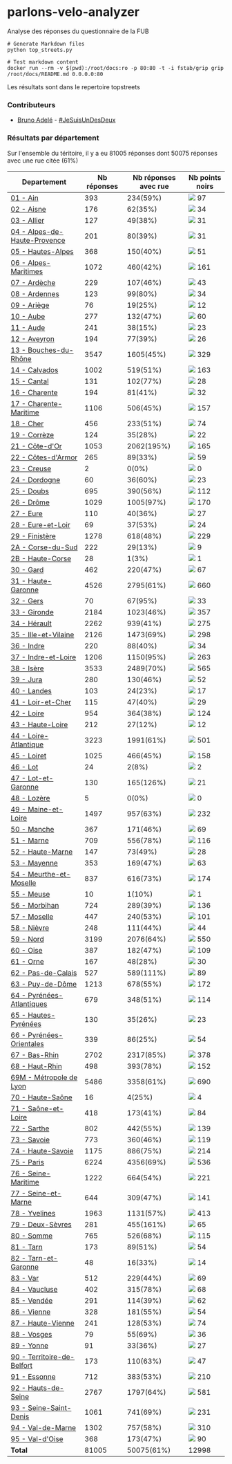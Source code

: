 # parlons-velo-analyzer
Analyse des réponses du questionnaire de la FUB

```
# Generate Markdown files
python top_streets.py

# Test markdown content
docker run --rm -v $(pwd):/root/docs:ro -p 80:80 -t -i fstab/grip grip /root/docs/README.md 0.0.0.0:80
```

Les résultats sont dans le repertoire topstreets

### Contributeurs
* [Bruno Adelé](https://twitter.com/jesuislibre) - [#JeSuisUnDesDeux](https://twitter.com/search?q=%23JeSuisUnDesDeux)
### Résultats par département

Sur l'ensemble du téritoire, il y a eu 81005 réponses dont 50075 réponses avec une rue citée (61%)

| Departement | Nb réponses | Nb réponses avec rue | Nb points noirs |
|-------------|-------------|----------------------|-----------------|
|<a href='https://fubicy.github.io/parlons-velo-analyzer/topstreets/01 - Ain/index.html'>01 - Ain</a>|393|234(59%)|<img src="img/bar_14.gif" />&nbsp;97|
|<a href='https://fubicy.github.io/parlons-velo-analyzer/topstreets/02 - Aisne/index.html'>02 - Aisne</a>|176|62(35%)|<img src="img/bar_4.gif" />&nbsp;34|
|<a href='https://fubicy.github.io/parlons-velo-analyzer/topstreets/03 - Allier/index.html'>03 - Allier</a>|127|49(38%)|<img src="img/bar_4.gif" />&nbsp;31|
|<a href='https://fubicy.github.io/parlons-velo-analyzer/topstreets/04 - Alpes-de-Haute-Provence/index.html'>04 - Alpes-de-Haute-Provence</a>|201|80(39%)|<img src="img/bar_4.gif" />&nbsp;31|
|<a href='https://fubicy.github.io/parlons-velo-analyzer/topstreets/05 - Hautes-Alpes/index.html'>05 - Hautes-Alpes</a>|368|150(40%)|<img src="img/bar_7.gif" />&nbsp;51|
|<a href='https://fubicy.github.io/parlons-velo-analyzer/topstreets/06 - Alpes-Maritimes/index.html'>06 - Alpes-Maritimes</a>|1072|460(42%)|<img src="img/bar_23.gif" />&nbsp;161|
|<a href='https://fubicy.github.io/parlons-velo-analyzer/topstreets/07 - Ardèche/index.html'>07 - Ardèche</a>|229|107(46%)|<img src="img/bar_6.gif" />&nbsp;43|
|<a href='https://fubicy.github.io/parlons-velo-analyzer/topstreets/08 - Ardennes/index.html'>08 - Ardennes</a>|123|99(80%)|<img src="img/bar_4.gif" />&nbsp;34|
|<a href='https://fubicy.github.io/parlons-velo-analyzer/topstreets/09 - Ariège/index.html'>09 - Ariège</a>|76|19(25%)|<img src="img/bar_1.gif" />&nbsp;12|
|<a href='https://fubicy.github.io/parlons-velo-analyzer/topstreets/10 - Aube/index.html'>10 - Aube</a>|277|132(47%)|<img src="img/bar_8.gif" />&nbsp;60|
|<a href='https://fubicy.github.io/parlons-velo-analyzer/topstreets/11 - Aude/index.html'>11 - Aude</a>|241|38(15%)|<img src="img/bar_3.gif" />&nbsp;23|
|<a href='https://fubicy.github.io/parlons-velo-analyzer/topstreets/12 - Aveyron/index.html'>12 - Aveyron</a>|194|77(39%)|<img src="img/bar_3.gif" />&nbsp;26|
|<a href='https://fubicy.github.io/parlons-velo-analyzer/topstreets/13 - Bouches-du-Rhône/index.html'>13 - Bouches-du-Rhône</a>|3547|1605(45%)|<img src="img/bar_47.gif" />&nbsp;329|
|<a href='https://fubicy.github.io/parlons-velo-analyzer/topstreets/14 - Calvados/index.html'>14 - Calvados</a>|1002|519(51%)|<img src="img/bar_23.gif" />&nbsp;163|
|<a href='https://fubicy.github.io/parlons-velo-analyzer/topstreets/15 - Cantal/index.html'>15 - Cantal</a>|131|102(77%)|<img src="img/bar_4.gif" />&nbsp;28|
|<a href='https://fubicy.github.io/parlons-velo-analyzer/topstreets/16 - Charente/index.html'>16 - Charente</a>|194|81(41%)|<img src="img/bar_4.gif" />&nbsp;32|
|<a href='https://fubicy.github.io/parlons-velo-analyzer/topstreets/17 - Charente-Maritime/index.html'>17 - Charente-Maritime</a>|1106|506(45%)|<img src="img/bar_22.gif" />&nbsp;157|
|<a href='https://fubicy.github.io/parlons-velo-analyzer/topstreets/18 - Cher/index.html'>18 - Cher</a>|456|233(51%)|<img src="img/bar_10.gif" />&nbsp;74|
|<a href='https://fubicy.github.io/parlons-velo-analyzer/topstreets/19 - Corrèze/index.html'>19 - Corrèze</a>|124|35(28%)|<img src="img/bar_3.gif" />&nbsp;22|
|<a href='https://fubicy.github.io/parlons-velo-analyzer/topstreets/21 - Côte-d_Or/index.html'>21 - Côte-d'Or</a>|1053|2062(195%)|<img src="img/bar_23.gif" />&nbsp;165|
|<a href='https://fubicy.github.io/parlons-velo-analyzer/topstreets/22 - Côtes-d_Armor/index.html'>22 - Côtes-d'Armor</a>|265|89(33%)|<img src="img/bar_8.gif" />&nbsp;59|
|<a href='https://fubicy.github.io/parlons-velo-analyzer/topstreets/23 - Creuse/index.html'>23 - Creuse</a>|2|0(0%)|<img src="img/bar_0.gif" />&nbsp;0|
|<a href='https://fubicy.github.io/parlons-velo-analyzer/topstreets/24 - Dordogne/index.html'>24 - Dordogne</a>|60|36(60%)|<img src="img/bar_3.gif" />&nbsp;23|
|<a href='https://fubicy.github.io/parlons-velo-analyzer/topstreets/25 - Doubs/index.html'>25 - Doubs</a>|695|390(56%)|<img src="img/bar_16.gif" />&nbsp;112|
|<a href='https://fubicy.github.io/parlons-velo-analyzer/topstreets/26 - Drôme/index.html'>26 - Drôme</a>|1029|1005(97%)|<img src="img/bar_24.gif" />&nbsp;170|
|<a href='https://fubicy.github.io/parlons-velo-analyzer/topstreets/27 - Eure/index.html'>27 - Eure</a>|110|40(36%)|<img src="img/bar_3.gif" />&nbsp;27|
|<a href='https://fubicy.github.io/parlons-velo-analyzer/topstreets/28 - Eure-et-Loir/index.html'>28 - Eure-et-Loir</a>|69|37(53%)|<img src="img/bar_3.gif" />&nbsp;24|
|<a href='https://fubicy.github.io/parlons-velo-analyzer/topstreets/29 - Finistère/index.html'>29 - Finistère</a>|1278|618(48%)|<img src="img/bar_33.gif" />&nbsp;229|
|<a href='https://fubicy.github.io/parlons-velo-analyzer/topstreets/2A - Corse-du-Sud/index.html'>2A - Corse-du-Sud</a>|222|29(13%)|<img src="img/bar_1.gif" />&nbsp;9|
|<a href='https://fubicy.github.io/parlons-velo-analyzer/topstreets/2B - Haute-Corse/index.html'>2B - Haute-Corse</a>|28|1(3%)|<img src="img/bar_0.gif" />&nbsp;1|
|<a href='https://fubicy.github.io/parlons-velo-analyzer/topstreets/30 - Gard/index.html'>30 - Gard</a>|462|220(47%)|<img src="img/bar_9.gif" />&nbsp;67|
|<a href='https://fubicy.github.io/parlons-velo-analyzer/topstreets/31 - Haute-Garonne/index.html'>31 - Haute-Garonne</a>|4526|2795(61%)|<img src="img/bar_95.gif" />&nbsp;660|
|<a href='https://fubicy.github.io/parlons-velo-analyzer/topstreets/32 - Gers/index.html'>32 - Gers</a>|70|67(95%)|<img src="img/bar_4.gif" />&nbsp;33|
|<a href='https://fubicy.github.io/parlons-velo-analyzer/topstreets/33 - Gironde/index.html'>33 - Gironde</a>|2184|1023(46%)|<img src="img/bar_51.gif" />&nbsp;357|
|<a href='https://fubicy.github.io/parlons-velo-analyzer/topstreets/34 - Hérault/index.html'>34 - Hérault</a>|2262|939(41%)|<img src="img/bar_39.gif" />&nbsp;275|
|<a href='https://fubicy.github.io/parlons-velo-analyzer/topstreets/35 - Ille-et-Vilaine/index.html'>35 - Ille-et-Vilaine</a>|2126|1473(69%)|<img src="img/bar_43.gif" />&nbsp;298|
|<a href='https://fubicy.github.io/parlons-velo-analyzer/topstreets/36 - Indre/index.html'>36 - Indre</a>|220|88(40%)|<img src="img/bar_4.gif" />&nbsp;34|
|<a href='https://fubicy.github.io/parlons-velo-analyzer/topstreets/37 - Indre-et-Loire/index.html'>37 - Indre-et-Loire</a>|1206|1150(95%)|<img src="img/bar_38.gif" />&nbsp;263|
|<a href='https://fubicy.github.io/parlons-velo-analyzer/topstreets/38 - Isère/index.html'>38 - Isère</a>|3533|2489(70%)|<img src="img/bar_81.gif" />&nbsp;565|
|<a href='https://fubicy.github.io/parlons-velo-analyzer/topstreets/39 - Jura/index.html'>39 - Jura</a>|280|130(46%)|<img src="img/bar_7.gif" />&nbsp;52|
|<a href='https://fubicy.github.io/parlons-velo-analyzer/topstreets/40 - Landes/index.html'>40 - Landes</a>|103|24(23%)|<img src="img/bar_2.gif" />&nbsp;17|
|<a href='https://fubicy.github.io/parlons-velo-analyzer/topstreets/41 - Loir-et-Cher/index.html'>41 - Loir-et-Cher</a>|115|47(40%)|<img src="img/bar_4.gif" />&nbsp;29|
|<a href='https://fubicy.github.io/parlons-velo-analyzer/topstreets/42 - Loire/index.html'>42 - Loire</a>|954|364(38%)|<img src="img/bar_17.gif" />&nbsp;124|
|<a href='https://fubicy.github.io/parlons-velo-analyzer/topstreets/43 - Haute-Loire/index.html'>43 - Haute-Loire</a>|212|27(12%)|<img src="img/bar_1.gif" />&nbsp;12|
|<a href='https://fubicy.github.io/parlons-velo-analyzer/topstreets/44 - Loire-Atlantique/index.html'>44 - Loire-Atlantique</a>|3223|1991(61%)|<img src="img/bar_72.gif" />&nbsp;501|
|<a href='https://fubicy.github.io/parlons-velo-analyzer/topstreets/45 - Loiret/index.html'>45 - Loiret</a>|1025|466(45%)|<img src="img/bar_22.gif" />&nbsp;158|
|<a href='https://fubicy.github.io/parlons-velo-analyzer/topstreets/46 - Lot/index.html'>46 - Lot</a>|24|2(8%)|<img src="img/bar_0.gif" />&nbsp;2|
|<a href='https://fubicy.github.io/parlons-velo-analyzer/topstreets/47 - Lot-et-Garonne/index.html'>47 - Lot-et-Garonne</a>|130|165(126%)|<img src="img/bar_3.gif" />&nbsp;21|
|<a href='https://fubicy.github.io/parlons-velo-analyzer/topstreets/48 - Lozère/index.html'>48 - Lozère</a>|5|0(0%)|<img src="img/bar_0.gif" />&nbsp;0|
|<a href='https://fubicy.github.io/parlons-velo-analyzer/topstreets/49 - Maine-et-Loire/index.html'>49 - Maine-et-Loire</a>|1497|957(63%)|<img src="img/bar_33.gif" />&nbsp;232|
|<a href='https://fubicy.github.io/parlons-velo-analyzer/topstreets/50 - Manche/index.html'>50 - Manche</a>|367|171(46%)|<img src="img/bar_10.gif" />&nbsp;69|
|<a href='https://fubicy.github.io/parlons-velo-analyzer/topstreets/51 - Marne/index.html'>51 - Marne</a>|709|556(78%)|<img src="img/bar_16.gif" />&nbsp;116|
|<a href='https://fubicy.github.io/parlons-velo-analyzer/topstreets/52 - Haute-Marne/index.html'>52 - Haute-Marne</a>|147|73(49%)|<img src="img/bar_4.gif" />&nbsp;28|
|<a href='https://fubicy.github.io/parlons-velo-analyzer/topstreets/53 - Mayenne/index.html'>53 - Mayenne</a>|353|169(47%)|<img src="img/bar_9.gif" />&nbsp;63|
|<a href='https://fubicy.github.io/parlons-velo-analyzer/topstreets/54 - Meurthe-et-Moselle/index.html'>54 - Meurthe-et-Moselle</a>|837|616(73%)|<img src="img/bar_25.gif" />&nbsp;174|
|<a href='https://fubicy.github.io/parlons-velo-analyzer/topstreets/55 - Meuse/index.html'>55 - Meuse</a>|10|1(10%)|<img src="img/bar_0.gif" />&nbsp;1|
|<a href='https://fubicy.github.io/parlons-velo-analyzer/topstreets/56 - Morbihan/index.html'>56 - Morbihan</a>|724|289(39%)|<img src="img/bar_19.gif" />&nbsp;136|
|<a href='https://fubicy.github.io/parlons-velo-analyzer/topstreets/57 - Moselle/index.html'>57 - Moselle</a>|447|240(53%)|<img src="img/bar_14.gif" />&nbsp;101|
|<a href='https://fubicy.github.io/parlons-velo-analyzer/topstreets/58 - Nièvre/index.html'>58 - Nièvre</a>|248|111(44%)|<img src="img/bar_6.gif" />&nbsp;44|
|<a href='https://fubicy.github.io/parlons-velo-analyzer/topstreets/59 - Nord/index.html'>59 - Nord</a>|3199|2076(64%)|<img src="img/bar_79.gif" />&nbsp;550|
|<a href='https://fubicy.github.io/parlons-velo-analyzer/topstreets/60 - Oise/index.html'>60 - Oise</a>|387|182(47%)|<img src="img/bar_15.gif" />&nbsp;109|
|<a href='https://fubicy.github.io/parlons-velo-analyzer/topstreets/61 - Orne/index.html'>61 - Orne</a>|167|48(28%)|<img src="img/bar_4.gif" />&nbsp;30|
|<a href='https://fubicy.github.io/parlons-velo-analyzer/topstreets/62 - Pas-de-Calais/index.html'>62 - Pas-de-Calais</a>|527|589(111%)|<img src="img/bar_12.gif" />&nbsp;89|
|<a href='https://fubicy.github.io/parlons-velo-analyzer/topstreets/63 - Puy-de-Dôme/index.html'>63 - Puy-de-Dôme</a>|1213|678(55%)|<img src="img/bar_24.gif" />&nbsp;172|
|<a href='https://fubicy.github.io/parlons-velo-analyzer/topstreets/64 - Pyrénées-Atlantiques/index.html'>64 - Pyrénées-Atlantiques</a>|679|348(51%)|<img src="img/bar_16.gif" />&nbsp;114|
|<a href='https://fubicy.github.io/parlons-velo-analyzer/topstreets/65 - Hautes-Pyrénées/index.html'>65 - Hautes-Pyrénées</a>|130|35(26%)|<img src="img/bar_3.gif" />&nbsp;23|
|<a href='https://fubicy.github.io/parlons-velo-analyzer/topstreets/66 - Pyrénées-Orientales/index.html'>66 - Pyrénées-Orientales</a>|339|86(25%)|<img src="img/bar_7.gif" />&nbsp;54|
|<a href='https://fubicy.github.io/parlons-velo-analyzer/topstreets/67 - Bas-Rhin/index.html'>67 - Bas-Rhin</a>|2702|2317(85%)|<img src="img/bar_54.gif" />&nbsp;378|
|<a href='https://fubicy.github.io/parlons-velo-analyzer/topstreets/68 - Haut-Rhin/index.html'>68 - Haut-Rhin</a>|498|393(78%)|<img src="img/bar_22.gif" />&nbsp;152|
|<a href='https://fubicy.github.io/parlons-velo-analyzer/topstreets/69M - Métropole de Lyon/index.html'>69M - Métropole de Lyon</a>|5486|3358(61%)|<img src="img/bar_100.gif" />&nbsp;690|
|<a href='https://fubicy.github.io/parlons-velo-analyzer/topstreets/70 - Haute-Saône/index.html'>70 - Haute-Saône</a>|16|4(25%)|<img src="img/bar_0.gif" />&nbsp;4|
|<a href='https://fubicy.github.io/parlons-velo-analyzer/topstreets/71 - Saône-et-Loire/index.html'>71 - Saône-et-Loire</a>|418|173(41%)|<img src="img/bar_12.gif" />&nbsp;84|
|<a href='https://fubicy.github.io/parlons-velo-analyzer/topstreets/72 - Sarthe/index.html'>72 - Sarthe</a>|802|442(55%)|<img src="img/bar_20.gif" />&nbsp;139|
|<a href='https://fubicy.github.io/parlons-velo-analyzer/topstreets/73 - Savoie/index.html'>73 - Savoie</a>|773|360(46%)|<img src="img/bar_17.gif" />&nbsp;119|
|<a href='https://fubicy.github.io/parlons-velo-analyzer/topstreets/74 - Haute-Savoie/index.html'>74 - Haute-Savoie</a>|1175|886(75%)|<img src="img/bar_31.gif" />&nbsp;214|
|<a href='https://fubicy.github.io/parlons-velo-analyzer/topstreets/75 - Paris/index.html'>75 - Paris</a>|6224|4356(69%)|<img src="img/bar_77.gif" />&nbsp;536|
|<a href='https://fubicy.github.io/parlons-velo-analyzer/topstreets/76 - Seine-Maritime/index.html'>76 - Seine-Maritime</a>|1222|664(54%)|<img src="img/bar_32.gif" />&nbsp;221|
|<a href='https://fubicy.github.io/parlons-velo-analyzer/topstreets/77 - Seine-et-Marne/index.html'>77 - Seine-et-Marne</a>|644|309(47%)|<img src="img/bar_20.gif" />&nbsp;141|
|<a href='https://fubicy.github.io/parlons-velo-analyzer/topstreets/78 - Yvelines/index.html'>78 - Yvelines</a>|1963|1131(57%)|<img src="img/bar_59.gif" />&nbsp;413|
|<a href='https://fubicy.github.io/parlons-velo-analyzer/topstreets/79 - Deux-Sèvres/index.html'>79 - Deux-Sèvres</a>|281|455(161%)|<img src="img/bar_9.gif" />&nbsp;65|
|<a href='https://fubicy.github.io/parlons-velo-analyzer/topstreets/80 - Somme/index.html'>80 - Somme</a>|765|526(68%)|<img src="img/bar_16.gif" />&nbsp;115|
|<a href='https://fubicy.github.io/parlons-velo-analyzer/topstreets/81 - Tarn/index.html'>81 - Tarn</a>|173|89(51%)|<img src="img/bar_7.gif" />&nbsp;54|
|<a href='https://fubicy.github.io/parlons-velo-analyzer/topstreets/82 - Tarn-et-Garonne/index.html'>82 - Tarn-et-Garonne</a>|48|16(33%)|<img src="img/bar_2.gif" />&nbsp;14|
|<a href='https://fubicy.github.io/parlons-velo-analyzer/topstreets/83 - Var/index.html'>83 - Var</a>|512|229(44%)|<img src="img/bar_10.gif" />&nbsp;69|
|<a href='https://fubicy.github.io/parlons-velo-analyzer/topstreets/84 - Vaucluse/index.html'>84 - Vaucluse</a>|402|315(78%)|<img src="img/bar_9.gif" />&nbsp;68|
|<a href='https://fubicy.github.io/parlons-velo-analyzer/topstreets/85 - Vendée/index.html'>85 - Vendée</a>|291|114(39%)|<img src="img/bar_8.gif" />&nbsp;62|
|<a href='https://fubicy.github.io/parlons-velo-analyzer/topstreets/86 - Vienne/index.html'>86 - Vienne</a>|328|181(55%)|<img src="img/bar_7.gif" />&nbsp;54|
|<a href='https://fubicy.github.io/parlons-velo-analyzer/topstreets/87 - Haute-Vienne/index.html'>87 - Haute-Vienne</a>|241|128(53%)|<img src="img/bar_10.gif" />&nbsp;74|
|<a href='https://fubicy.github.io/parlons-velo-analyzer/topstreets/88 - Vosges/index.html'>88 - Vosges</a>|79|55(69%)|<img src="img/bar_5.gif" />&nbsp;36|
|<a href='https://fubicy.github.io/parlons-velo-analyzer/topstreets/89 - Yonne/index.html'>89 - Yonne</a>|91|33(36%)|<img src="img/bar_3.gif" />&nbsp;27|
|<a href='https://fubicy.github.io/parlons-velo-analyzer/topstreets/90 - Territoire-de-Belfort/index.html'>90 - Territoire-de-Belfort</a>|173|110(63%)|<img src="img/bar_6.gif" />&nbsp;47|
|<a href='https://fubicy.github.io/parlons-velo-analyzer/topstreets/91 - Essonne/index.html'>91 - Essonne</a>|712|383(53%)|<img src="img/bar_30.gif" />&nbsp;210|
|<a href='https://fubicy.github.io/parlons-velo-analyzer/topstreets/92 - Hauts-de-Seine/index.html'>92 - Hauts-de-Seine</a>|2767|1797(64%)|<img src="img/bar_84.gif" />&nbsp;581|
|<a href='https://fubicy.github.io/parlons-velo-analyzer/topstreets/93 - Seine-Saint-Denis/index.html'>93 - Seine-Saint-Denis</a>|1061|741(69%)|<img src="img/bar_33.gif" />&nbsp;231|
|<a href='https://fubicy.github.io/parlons-velo-analyzer/topstreets/94 - Val-de-Marne/index.html'>94 - Val-de-Marne</a>|1302|757(58%)|<img src="img/bar_44.gif" />&nbsp;310|
|<a href='https://fubicy.github.io/parlons-velo-analyzer/topstreets/95 - Val-d_Oise/index.html'>95 - Val-d'Oise</a>|368|173(47%)|<img src="img/bar_13.gif" />&nbsp;90|
| **Total** |81005|50075(61%)|12998|
